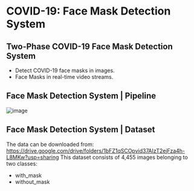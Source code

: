 
# COVID-19: Face Mask Detection System
## Two-Phase COVID-19 Face Mask Detection System
- Detect COVID-19 face masks in images.
- Face Masks in real-time video streams.
## Face Mask Detection System | Pipeline 
![image](https://user-images.githubusercontent.com/67474818/118885726-c37af880-b915-11eb-970c-5fdac872c483.png)
## Face Mask Detection System | Dataset
The data can be downloaded from: https://drive.google.com/drive/folders/1bFZ1qSCOpvid37AIzT2ejFza4h-L8MKw?usp=sharing
This dataset consists of 4,455 images belonging to two classes:
- with_mask
- without_mask

